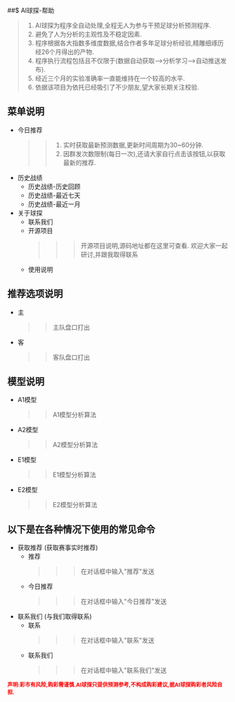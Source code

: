 ##$ AI球探-帮助
> 1. AI球探为程序全自动处理,全程无人为参与干预足球分析预测程序.
> 2. 避免了人为分析的主观性及不稳定因素.
> 3. 程序根据各大指数多维度数据,结合作者多年足球分析经验,精雕细琢历经26个月得出的产物.
> 4. 程序执行流程包括且不仅限于(数据自动获取-->分析学习-->自动推送发布).
> 5. 经近三个月的实验准确率一直能维持在一个较高的水平.
> 6. 依据该项目为依托已经吸引了不少朋友,望大家长期关注校验.

## 菜单说明
* 今日推荐
   >> 1. 实时获取最新预测数据,更新时间周期为30~60分钟.
   >> 2. 因群发次数限制(每日一次),还请大家自行点击该按钮,以获取最新的推荐.
* 历史战绩
  * 历史战绩-历史回顾
  * 历史战绩-最近七天
  * 历史战绩-最近一月
* 关于球探
  * 联系我们
  * 开源项目
     >>> 开源项目说明,源码地址都在这里可查看. 欢迎大家一起研讨,并跟我取得联系
  * 使用说明
    

## 推荐选项说明
* 主 
  >> 主队盘口打出
* 客  
  >> 客队盘口打出

## 模型说明
* A1模型  
  >> A1模型分析算法
* A2模型  
  >> A2模型分析算法
* E1模型  
  >> E1模型分析算法
* E2模型  
  >> E2模型分析算法

## 以下是在各种情况下使用的常见命令
* 获取推荐 (获取赛事实时推荐)
  * 推荐         
    >>> 在对话框中输入"推荐"发送
  * 今日推荐
    >>> 在对话框中输入"今日推荐"发送
* 联系我们 (与我们取得联系)
  * 联系   
    >>> 在对话框中输入"联系"发送
  * 联系我们
    >>> 在对话框中输入"联系我们"发送
    
<span style="color: red;font-weight: bold;font-size: 12px">声明:彩市有风险,购彩需谨慎.AI球探只提供预测参考,不构成购彩建议,据AI球探购彩者风险自担.</span>